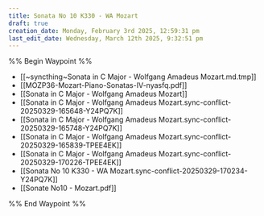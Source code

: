 ```yaml
---
title: Sonata No 10 K330 - WA Mozart
draft: true
creation_date: Monday, February 3rd 2025, 12:59:31 pm
last_edit_date: Wednesday, March 12th 2025, 9:32:51 pm
---
```


%% Begin Waypoint %%
- [[~syncthing~Sonata in C Major - Wolfgang Amadeus Mozart.md.tmp]]
- [[MOZP36-Mozart-Piano-Sonatas-IV-nyasfq.pdf]]
- [[Sonata in C Major - Wolfgang Amadeus Mozart]]
- [[Sonata in C Major - Wolfgang Amadeus Mozart.sync-conflict-20250329-165648-Y24PQ7K]]
- [[Sonata in C Major - Wolfgang Amadeus Mozart.sync-conflict-20250329-165748-Y24PQ7K]]
- [[Sonata in C Major - Wolfgang Amadeus Mozart.sync-conflict-20250329-165839-TPEE4EK]]
- [[Sonata in C Major - Wolfgang Amadeus Mozart.sync-conflict-20250329-170226-TPEE4EK]]
- [[Sonata No 10 K330 - WA Mozart.sync-conflict-20250329-170234-Y24PQ7K]]
- [[Sonate No10 - Mozart.pdf]]

%% End Waypoint %%
